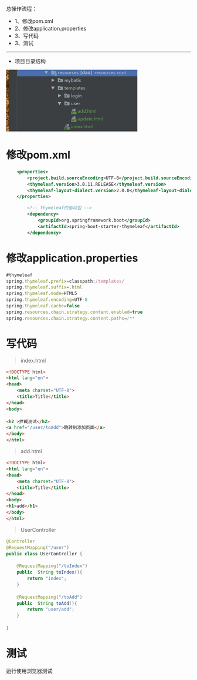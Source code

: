 总操作流程：
- 1、修改pom.xml
- 2、修改application.properties
- 3、写代码
- 3、测试

***
- 项目目录结构

![](image/10-1.png)

# 修改pom.xml
```xml
	<properties>
		<project.build.sourceEncoding>UTF-8</project.build.sourceEncoding>
		<thymeleaf.version>3.0.11.RELEASE</thymeleaf.version>
		<thymeleaf-layout-dialect.version>2.0.0</thymeleaf-layout-dialect.version>
	</properties>
```

```xml
		<!-- thymeleaf的驱动包 -->
		<dependency>
			<groupId>org.springframework.boot</groupId>
			<artifactId>spring-boot-starter-thymeleaf</artifactId>
		</dependency>
```

# 修改application.properties

```js
#thymeleaf
spring.thymeleaf.prefix=classpath:/templates/
spring.thymeleaf.suffix=.html
spring.thymeleaf.mode=HTML5
spring.thymeleaf.encoding=UTF-8
spring.thymeleaf.cache=false
spring.resources.chain.strategy.content.enabled=true
spring.resources.chain.strategy.content.paths=/**
```

# 写代码

> index.html

```html
<!DOCTYPE html>
<html lang="en">
<head>
    <meta charset="UTF-8">
    <title>Title</title>
</head>
<body>

<h2 >拦截测试</h2>
<a href="/user/toAdd">跳转到添加页面</a>
</body>
</html>
```

>add.html

```html
<!DOCTYPE html>
<html lang="en">
<head>
    <meta charset="UTF-8">
    <title>Title</title>
</head>
<body>
<h1>add</h1>
</body>
</html>
```

>UserController

```java
@Controller
@RequestMapping("/user")
public class UserController {

    @RequestMapping("/toIndex")
    public  String toIndex(){
        return "index";
    }

    @RequestMapping("/toAdd")
    public  String toAdd(){
        return "user/add";
    }

}

```
# 测试

运行使用浏览器测试